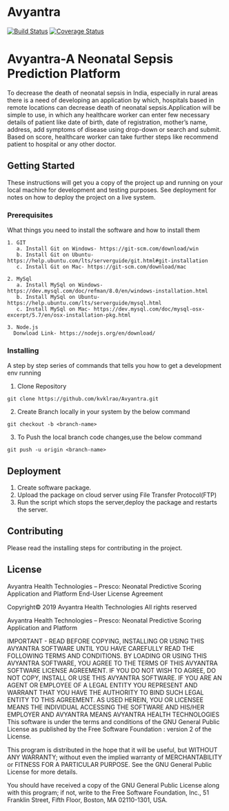 # Avyantra

[![Build Status](https://img.shields.io/travis/kvklrao/Avyantra/master.svg?label=Build)](https://travis-ci.org/kvklrao/Avyantra) 
[![Coverage Status](https://coveralls.io/repos/kvklrao/Avyantra/badge.svg?branch=master)](https://coveralls.io/r/kvklrao/Avyantra?branch=master)

<!-- # AvyantraFe

This project was generated with [Angular CLI](https://github.com/angular/angular-cli) version 7.2.0.

## Development server

Run `ng serve` for a dev server. Navigate to `http://localhost:4200/`. The app will automatically reload if you change any of the source files.

## Code scaffolding

Run `ng generate component component-name` to generate a new component. You can also use `ng generate directive|pipe|service|class|guard|interface|enum|module`.

## Build

Run `ng build` to build the project. The build artifacts will be stored in the `dist/` directory. Use the `--prod` flag for a production build.

## Running unit tests

Run `ng test` to execute the unit tests via [Karma](https://karma-runner.github.io).

## Running end-to-end tests

Run `ng e2e` to execute the end-to-end tests via [Protractor](http://www.protractortest.org/).

## Further help

To get more help on the Angular CLI use `ng help` or go check out the [Angular CLI README](https://github.com/angular/angular-cli/blob/master/README.md).

## LICENSE
Avyantra Health Technologies – Presco: Neonatal Predictive Scoring Application and Platform
End-User License Agreement

Copyright© 2019 Avyantra Health Technologies 
All rights reserved

Avyantra Health Technologies – Presco: Neonatal Predictive Scoring Application and Platform

IMPORTANT - READ BEFORE COPYING, INSTALLING OR USING  THIS AVYANTRA SOFTWARE UNTIL YOU HAVE CAREFULLY READ THE FOLLOWING TERMS AND CONDITIONS. BY LOADING OR USING THIS AVYANTRA SOFTWARE, YOU AGREE TO THE TERMS OF THIS AVYANTRA SOFTWARE LICENSE AGREEMENT. IF YOU DO NOT WISH TO AGREE, DO NOT COPY, INSTALL OR USE THIS AVYANTRA SOFTWARE. IF YOU ARE AN AGENT OR EMPLOYEE OF A LEGAL ENTITY YOU REPRESENT AND WARRANT THAT YOU HAVE THE AUTHORITY TO BIND SUCH LEGAL ENTITY TO THIS AGREEMENT. AS USED HEREIN, YOU OR LICENSEE MEANS THE INDIVIDUAL ACCESSING THE SOFTWARE AND HIS/HER EMPLOYER AND AVYANTRA MEANS AVYANTRA HEALTH TECHNOLOGIES
This software is under the terms and conditions of the GNU General Public License as published by the Free Software Foundation : version 2 of the License.

This program is distributed in the hope that it will be useful, but WITHOUT ANY WARRANTY; without even the implied warranty of MERCHANTABILITY or FITNESS FOR A PARTICULAR PURPOSE.  See the GNU General Public License for more details.

You should have received a copy of the GNU General Public License along with this program; if not, write to the Free Software Foundation, Inc., 51 Franklin Street, Fifth Floor, Boston, MA  02110-1301, USA. -->
# Avyantra-A Neonatal Sepsis Prediction Platform

To decrease the death of neonatal sepsis in India, especially in rural areas there is a need of developing an application by which, hospitals based in remote locations can decrease death of neonatal sepsis.Application will be simple to use, in which any healthcare worker can enter few necessary details of patient like date of birth, date of registration, mother’s name,
address, add symptoms of disease using drop-down or search and submit. Based on score, healthcare worker can take further steps like recommend patient to hospital or any other doctor.

## Getting Started

These instructions will get you a copy of the project up and running on your local machine for development and testing purposes. See deployment for notes on how to deploy the project on a live system.

### Prerequisites

What things you need to install the software and how to install them

```
1. GIT 
   a. Install Git on Windows- https://git-scm.com/download/win
   b. Install Git on Ubuntu- https://help.ubuntu.com/lts/serverguide/git.html#git-installation
   c. Install Git on Mac- https://git-scm.com/download/mac

2. MySql
   a. Install MySql on Windows-https://dev.mysql.com/doc/refman/8.0/en/windows-installation.html
   b. Install MySql on Ubuntu-https://help.ubuntu.com/lts/serverguide/mysql.html
   c. Install MySql on Mac- https://dev.mysql.com/doc/mysql-osx-excerpt/5.7/en/osx-installation-pkg.html

3. Node.js
  Donwload Link- https://nodejs.org/en/download/

```

### Installing

A step by step series of commands that tells you how to get a development env running

1. Clone Repository

```
git clone https://github.com/kvklrao/Avyantra.git
```

2. Create Branch locally in your system by the below command

```
git checkout -b <branch-name>
```

3. To Push the local branch code changes,use the below command

```
git push -u origin <branch-name>
```

<!-- 4. To copy the structure of the data base,use the below command

```
Command-
``` -->

<!-- End with an example of getting some data out of the system or using it for a little demo -->

<!-- ## Running the tests

Explain how to run the automated tests for this system

### Break down into end to end tests

Explain what these tests test and why

```
Give an example
```

### And coding style tests

Explain what these tests test and why

```
Give an example
``` -->

## Deployment

1. Create software package.
2. Upload the package on cloud server using File Transfer Protocol(FTP)
3. Run the script which stops the server,deploy the package and restarts the server.

<!-- ## Built With

* [Dropwizard](http://www.dropwizard.io/1.0.2/docs/) - The web framework used
* [Maven](https://maven.apache.org/) - Dependency Management
* [ROME](https://rometools.github.io/rome/) - Used to generate RSS Feeds -->

## Contributing

Please read the installing steps for contributing in the project.

<!-- ## Versioning

We use [SemVer](http://semver.org/) for versioning. For the versions available, see the [tags on this repository](https://github.com/your/project/tags).  -->

<!-- ## Authors

* **Billie Thompson** - *Initial work* - [PurpleBooth](https://github.com/PurpleBooth)

See also the list of [contributors](https://github.com/your/project/contributors) who participated in this project. -->

## License

<!-- This project is licensed under the MIT License - see the [LICENSE.md](LICENSE.md) file for details -->
Avyantra Health Technologies – Presco: Neonatal Predictive Scoring Application and Platform
End-User License Agreement

Copyright© 2019 Avyantra Health Technologies 
All rights reserved

Avyantra Health Technologies – Presco: Neonatal Predictive Scoring Application and Platform

IMPORTANT - READ BEFORE COPYING, INSTALLING OR USING  THIS AVYANTRA SOFTWARE UNTIL YOU HAVE CAREFULLY READ THE FOLLOWING TERMS AND CONDITIONS. BY LOADING OR USING THIS AVYANTRA SOFTWARE, YOU AGREE TO THE TERMS OF THIS AVYANTRA SOFTWARE LICENSE AGREEMENT. IF YOU DO NOT WISH TO AGREE, DO NOT COPY, INSTALL OR USE THIS AVYANTRA SOFTWARE. IF YOU ARE AN AGENT OR EMPLOYEE OF A LEGAL ENTITY YOU REPRESENT AND WARRANT THAT YOU HAVE THE AUTHORITY TO BIND SUCH LEGAL ENTITY TO THIS AGREEMENT. AS USED HEREIN, YOU OR LICENSEE MEANS THE INDIVIDUAL ACCESSING THE SOFTWARE AND HIS/HER EMPLOYER AND AVYANTRA MEANS AVYANTRA HEALTH TECHNOLOGIES
This software is under the terms and conditions of the GNU General Public License as published by the Free Software Foundation : version 2 of the License.

This program is distributed in the hope that it will be useful, but WITHOUT ANY WARRANTY; without even the implied warranty of MERCHANTABILITY or FITNESS FOR A PARTICULAR PURPOSE.  See the GNU General Public License for more details.

You should have received a copy of the GNU General Public License along with this program; if not, write to the Free Software Foundation, Inc., 51 Franklin Street, Fifth Floor, Boston, MA  02110-1301, USA.

<!-- ## Acknowledgments

* Hat tip to anyone whose code was used
* Inspiration
* etc -->
